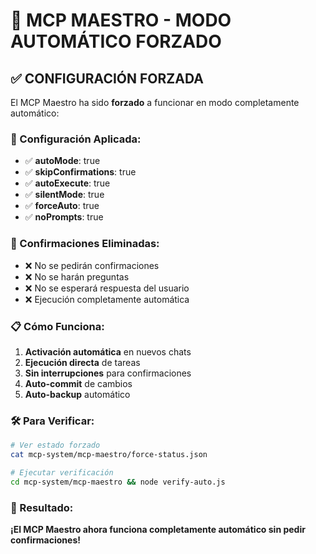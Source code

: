 # 🚀 MCP MAESTRO - MODO AUTOMÁTICO FORZADO

## ✅ CONFIGURACIÓN FORZADA

El MCP Maestro ha sido **forzado** a funcionar en modo completamente automático:

### 🎯 Configuración Aplicada:
- ✅ **autoMode**: true
- ✅ **skipConfirmations**: true
- ✅ **autoExecute**: true
- ✅ **silentMode**: true
- ✅ **forceAuto**: true
- ✅ **noPrompts**: true

### 🚫 Confirmaciones Eliminadas:
- ❌ No se pedirán confirmaciones
- ❌ No se harán preguntas
- ❌ No se esperará respuesta del usuario
- ❌ Ejecución completamente automática

### 📋 Cómo Funciona:
1. **Activación automática** en nuevos chats
2. **Ejecución directa** de tareas
3. **Sin interrupciones** para confirmaciones
4. **Auto-commit** de cambios
5. **Auto-backup** automático

### 🛠️ Para Verificar:
```bash
# Ver estado forzado
cat mcp-system/mcp-maestro/force-status.json

# Ejecutar verificación
cd mcp-system/mcp-maestro && node verify-auto.js
```

### 🎯 Resultado:
**¡El MCP Maestro ahora funciona completamente automático sin pedir confirmaciones!**
